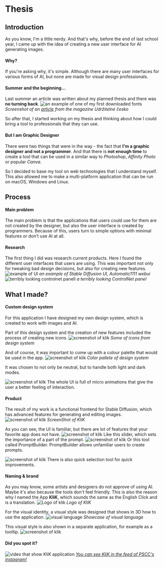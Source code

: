 # Thesis

## Introduction
As you know, I'm a little nerdy. And that's why, before the end of last school year, I came up with the idea of creating a new user interface for AI generating images.

#### Why?
If you're asking why, it's simple. Although there are many user interfaces for various forms of AI, but none are made for visual design professionals.

#### Summer and the beginning...
Last summer an article was written about my planned thesis and there was **no turning back**.
![an example of one of my first downloaded fonts](images/udrzitelnecesko.png)
*Screenshot of an [article](https://readymag.website/udrzitelnecesko/4373984/4/) from the magazine Udržitelné česko*

So after that, I started working on my thesis and thinking about how I could bring a tool to professionals that they can use.

#### But I am Graphic Designer
There were two things that were in the way - the fact that **I'm a graphic designer and not a programmer**. And that there is **not enough time** to create a tool that can be used in a similar way to *Photoshop*, *Affinity Photo* or popular *Canva*.

So I decided to base my tool on web technologies that I understand myself. This also allowed me to make a multi-platform application that can be run on macOS, Windows and Linux.

## Process
#### Main problem
The main problem is that the applications that users could use for them are not created by the designer, but also the user interface is created by programmers. Because of this, users turn to simple options with minimal features or don't use AI at all.
#### Research
The first thing I did was research current products. Here I found the different user interfaces that users are using.
This was important not only for tweaking bad design decisions, but also for creating new features.
![example of UI](clip.jpg)
*an example of Stable Diffusion UI, Automatic1111 webui*
![terribly looking controlnet panelI](controlnet.jpg)
*a terribly looking ControlNet panel*

## What I made?

#### Custom design system
For this application I have designed my own design system, which is created to work with images and AI.

Part of this design system and the creation of new features included the process of creating new icons.
![screenshot of klik](images/KliK_designSystem_glyphs.png)
*Some of icons from design system*

And of course, it was important to come up with a colour palette that would be used in the app.
![screenshot of klik](images/KliK_designSystem_barevnost2.png)
*Color pallete of design system*

It was chosen to not only be neutral, but to handle both light and dark modes.

![screenshot of klik](images/microanimation.png)
The whole UI is full of micro animations that give the user a better feeling of interaction.

#### Product
The result of my work is a functional frontend for Stable Diffusion, which has advanced features for generating and editing images.
![screenshot of klik](images/styly.png)
*ScreenShot of KliK*

As you can see, the UI is familiar, but there are lot of features that your favorite app does not have.
![screenshot of klik](images/importance.png)
Like this slider, which sets the importance of a part of the prompt.
![screenshot of klik](images/promptbuilder.png)
Or this tool called PromptBuilder. PromptBuilder allows unfamiliar users to create prompts. 

![screenshot of klik](images/Novy_selection.jpg)
There is also quick selection tool for quick improvements.
#### Naming & brand
As you may know, some artists and designers do not approve of using AI. Maybe it's also because the tools don't feel friendly. This is also the reason why I named the App **KliK**, which sounds the same as the English Click and is a translation.
![Logo of klik](images/KliK_logo.png)
*Logo of KliK*

For the visual identity, a visual style was designed that shows in 3D how to use the application.
![visual language](images/3DRender_01.jpg)
*Showcase of visual language*

This visual style is also shown in a separate application, for example as a tooltip.
![screenshot of klik](images/popisky.jpg)
#### Did you spot it?
![video that show KliK application](images/klik_AI-lab.png)
*[You can see KliK in the feed of PSCC's instagram!](https://www.instagram.com/p/C522Z7LI3-U/)*